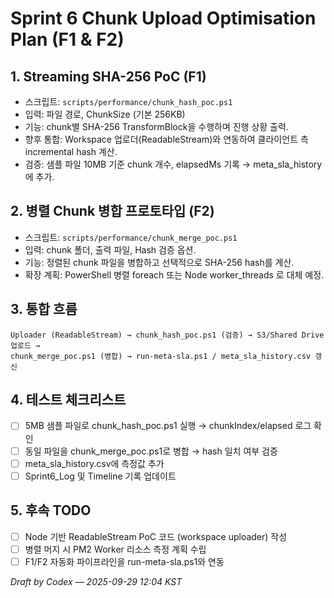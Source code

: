 # Sprint 6 Chunk Upload Optimisation Plan (F1 & F2)

## 1. Streaming SHA-256 PoC (F1)
- 스크립트: `scripts/performance/chunk_hash_poc.ps1`
- 입력: 파일 경로, ChunkSize (기본 256KB)
- 기능: chunk별 SHA-256 TransformBlock을 수행하며 진행 상황 출력.
- 향후 통합: Workspace 업로더(ReadableStream)와 연동하여 클라이언트 측 incremental hash 계산.
- 검증: 샘플 파일 10MB 기준 chunk 개수, elapsedMs 기록 → meta_sla_history에 추가.

## 2. 병렬 Chunk 병합 프로토타입 (F2)
- 스크립트: `scripts/performance/chunk_merge_poc.ps1`
- 입력: chunk 폴더, 출력 파일, Hash 검증 옵션.
- 기능: 정렬된 chunk 파일을 병합하고 선택적으로 SHA-256 hash를 계산.
- 확장 계획: PowerShell 병렬 foreach 또는 Node worker_threads 로 대체 예정.

## 3. 통합 흐름
```
Uploader (ReadableStream) → chunk_hash_poc.ps1 (검증) → S3/Shared Drive 업로드 →
chunk_merge_poc.ps1 (병합) → run-meta-sla.ps1 / meta_sla_history.csv 갱신
```

## 4. 테스트 체크리스트
- [ ] 5MB 샘플 파일로 chunk_hash_poc.ps1 실행 → chunkIndex/elapsed 로그 확인
- [ ] 동일 파일을 chunk_merge_poc.ps1로 병합 → hash 일치 여부 검증
- [ ] meta_sla_history.csv에 측정값 추가
- [ ] Sprint6_Log 및 Timeline 기록 업데이트

## 5. 후속 TODO
- [ ] Node 기반 ReadableStream PoC 코드 (workspace uploader) 작성
- [ ] 병렬 머지 시 PM2 Worker 리소스 측정 계획 수립
- [ ] F1/F2 자동화 파이프라인을 run-meta-sla.ps1와 연동

*Draft by Codex — 2025-09-29 12:04 KST*
